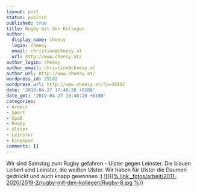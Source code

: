 ```yaml
---
layout: post
status: publish
published: true
title: Rugby mit den Kollegen
author:
  display_name: cheesy
  login: cheesy
  email: christine@cheesy.at
  url: http://www.cheesy.at/
author_login: cheesy
author_email: christine@cheesy.at
author_url: http://www.cheesy.at/
wordpress_id: 39102
wordpress_url: http://www.cheesy.at/?p=39102
date: '2019-04-27 17:48:20 +0100'
date_gmt: '2019-04-27 15:48:20 +0100'
categories:
- Arbeit
- Sport
- Spaß
- Rugby
- Ulster
- Leinster
- Kingspan
comments: []
---
```

Wir sind Samstag zum Rugby gefahren - Ulster gegen Leinster. Die blauen Leiberl sind Leinster, die weißen Ulster. Wir haben für Ulster die Daumen gedrückt und auch knapp gewonnen :)
[![]({% link _fotos/arbeit/2011-2020/2019-2/rugby-mit-den-kollegen/Rugby-8.jpg %})](http://www.cheesy.at/fotos/arbeit/rugby-mit-den-kollegen/)
